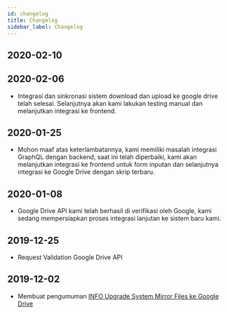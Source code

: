 ```yaml
---
id: changelog
title: Changelog
sidebar_label: Changelog
---
```


## 2020-02-10


## 2020-02-06
- Integrasi dan sinkronasi sistem download dan upload ke google drive telah selesai. Selanjutnya akan kami lakukan testing manual dan melanjutkan integrasi ke frontend.

## 2020-01-25
- Mohon maaf atas keterlambatannya, kami memiliki masalah integrasi GraphQL dengan backend, saat ini telah diperbaiki, kami akan melanjutkan integrasi ke frontend untuk form inputan dan selanjutnya integrasi ke Google Drive dengan skrip terbaru.

## 2020-01-08
- Google Drive API kami telah berhasil di verifikasi oleh Google, kami sedang mempersiapkan proses integrasi lanjutan ke sistem baru kami.

## 2019-12-25
- Request Validation Google Drive API

## 2019-12-02
- Membuat pengumuman [INFO Upgrade System Mirror Files ke Google Drive](https://manage.premiumfast.net/announcements/128/INFO-Upgrade-System-Mirror-Files-ke-Google-Drive.html)